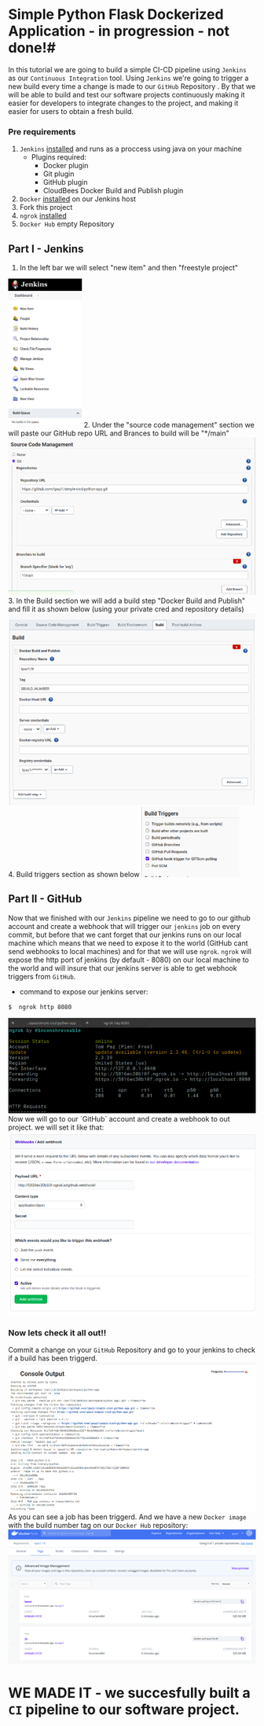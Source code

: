 # Simple Python Flask Dockerized Application - in progression - not done!#
In this tutorial we are going to build a simple CI-CD pipeline using `Jenkins` as our `Continuous Integration` tool. Using `Jenkins` we're going to trigger a new build every time a change is made to our `GitHub` Repository . By that we will be able to build and test our software projects continuously making it easier for developers to integrate changes to the project, and making it easier for users to obtain a fresh build.
### Pre requirements
1. `Jenkins` [installed](https://www.jenkins.io/doc/book/installing/) and runs as a proccess using java on your machine
   - Plugins required:
     - Docker plugin
     - Git plugin
     - GitHub plugin
     - CloudBees Docker Build and Publish plugin 
2. `Docker` [installed](https://docs.docker.com/get-docker/) on our Jenkins host
3. Fork this project
4. `ngrok` [installed](https://ngrok.com/download)
5. `Docker Hub` empty Repository

## Part I - Jenkins
1. In the left bar we will select "new item" and then "freestyle project"
<img src="images/Screenshot%20from%202021-05-17%2015-54-58.png" width="150" >
2. Under the "source code management" section we will paste our GitHub repo URL and Brances to build will be "*/main"
<img src="images/Screenshot%20from%202021-05-17%2016-20-40.png" >
3. In the Build section we will add a build step "Docker Build and Publish" and fill it as shown below (using your private cred and repository details) 
<img src="images/Screenshot%20from%202021-05-17%2016-23-53.png" >
4. Build triggers section as shown below
<img src="images/Screenshot%20from%202021-05-17%2016-31-47.png" width="200" >

## Part II - GitHub
Now that we finished with our `Jenkins` pipeline we need to go to our github account and create a webhook that will trigger our `jenkins` job on every commit, but before that we cant forget that our jenkins runs on our local machine which means that we need to expose it to the world (GitHub cant send webhooks to local machines) and for that we will use `ngrok`. `ngrok` will expose the http port of jenkins (by default - 8080) on our local machine to the world and will insure that our jenkins server is able to get webhook triggers from `GitHub`.
* command to expose our jenkins server:
 ```bash
$  ngrok http 8080
```
<img src="images/Screenshot%20from%202021-05-17%2016-54-02.png" >
Now we will go to our `GitHub` account and create a webhook to out project.
we will set it like that:
<img src="images/Screenshot%20from%202021-05-17%2017-00-12.png" >

### Now lets check it all out!!

Commit a change on your `GitHub` Repository  and go to your jenkins to check if a build has been triggerd. 
<img src="images/Screenshot%20from%202021-05-17%2017-15-04.png" >
As you can see a job has been triggerd.
And we have a new `Docker image` with the build number tag on our `Docker Hub` repository:
<img src="images/Screenshot%20from%202021-05-17%2017-23-51.png" >

# WE MADE IT - we succesfully built a `CI` pipeline to our software project.
